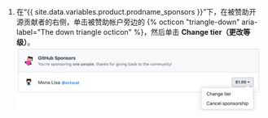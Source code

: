 1. 在“{{ site.data.variables.product.prodname_sponsors }}”下，在被赞助开源贡献者的右侧，单击被赞助帐户旁边的 {% octicon "triangle-down" aria-label="The down triangle octicon" %}，然后单击 **Change tier（更改等级）**。 ![更改等级按钮](/assets/images/help/billing/edit-sponsor-billing.png)
